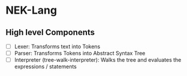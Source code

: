 # NEK-Lang

## High level Components

- [ ] Lexer: Transforms text into Tokens
- [ ] Parser: Transforms Tokens into Abstract Syntax Tree
- [ ] Interpreter (tree-walk-interpreter): Walks the tree and evaluates the expressions / statements
